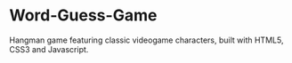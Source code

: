 # Word-Guess-Game
Hangman game featuring classic videogame characters, built with HTML5, CSS3 and Javascript.
